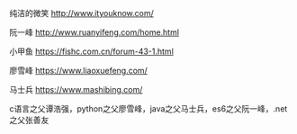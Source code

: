 纯洁的微笑    http://www.ityouknow.com/

阮一峰  http://www.ruanyifeng.com/home.html

小甲鱼  https://fishc.com.cn/forum-43-1.html

廖雪峰 https://www.liaoxuefeng.com/

马士兵 https://www.mashibing.com/



c语言之父谭浩强，python之父廖雪峰，java之父马士兵，es6之父阮一峰，.net之父张善友